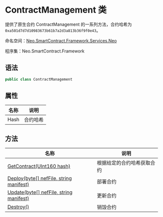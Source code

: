 # ContractManagement 类

提供了原生合约 ContractManagement 的一系列方法，合约哈希为`0xa501d7d7d10983673b61b7a2d3a813b36f9f0e43`。

命名空间：[Neo.SmartContract.Framework.Services.Neo](../neo.md)

程序集：Neo.SmartContract.Framework

## 语法

```c#
public class ContractManagement
```

## 属性

| 名称 | 说明     |
| ---- | -------- |
| Hash | 合约哈希 |

## 方法

| 名称                                                         | 说明                       |
| ------------------------------------------------------------ | -------------------------- |
| [GetContract(UInt160 hash)](ContractManagement/GetContract.md) | 根据给定的合约哈希获取合约 |
| [Deploy(byte\[\] nefFile, string manifest)](ContractManagement/Deploy.md) | 部署合约                   |
| [Update(byte\[\] nefFile, string manifest)](ContractManagement/Update.md) | 更新合约                   |
| [Destroy()](ContractManagement/Destroy.md)                   | 销毁合约                   |
